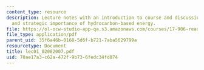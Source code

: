 ```yaml
---
content_type: resource
description: Lecture notes with an introduction to course and discussion of the economic
  and strategic importance of hydrocarbon-based energy.
file: https://ol-ocw-studio-app-qa.s3.amazonaws.com/courses/17-906-reading-seminar-in-social-science-the-geopolitics-and-geoeconomics-of-global-energy-spring-2007/70ae17a3c62a472f9b736fedc34fd874_lec01_02082007.pdf
file_type: application/pdf
parent_uid: 35f6a46b-0168-5d6f-b721-7aba5629799a
resourcetype: Document
title: lec01_02082007.pdf
uid: 70ae17a3-c62a-472f-9b73-6fedc34fd874
---
```

